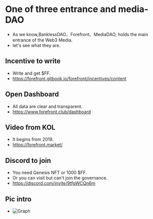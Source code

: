 # One of three entrance and media-DAO
+ As we know,BanklessDAO、Forefront、MediaDAO, holds the main entrance of the Web3 Media.
+ let's see what they are.

## Incentive to write
+ Write and get $FF.
+ https://forefront.gitbook.io/forefront/incentives/content

## Open Dashboard
+ All data are clear and transparent.
+ https://www.forefront.club/dashboard

## Video from KOL
+ It begins from 2019.
+ https://forefront.market/

## Discord to join
+ You need Genesis NFT or 1000 $FF.
+ Or you can visit but can't join the governance.
+ https://discord.com/invite/9tfgWCQn6m

## Pic intro
+ ![Graph](https://tva1.sinaimg.cn/large/008i3skNly1gxz4npvtysj31k70u0gpx.jpg)